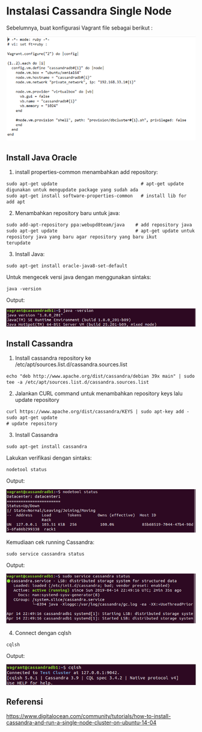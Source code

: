 # Instalasi Cassandra Single Node

Sebelumnya, buat konfigurasi Vagrant file sebagai berikut :

![ss](https://github.com/afrianmc/BDT2019/blob/master/Tugas_Cassandra/singlenode/screenshoot/Vagrantfile.PNG)

## Install Java Oracle

1.  install properties-common menambahkan add repository:
  ```
  sudo apt-get update                               # apt-get update digunakan untuk mengupdate package yang sudah ada
  sudo apt-get install software-properties-common   # install lib for add apt 
  ```

2. Menambahkan repository baru untuk java:
  ```
  sudo add-apt-repository ppa:webupd8team/java    # add repository java
  sudo apt-get update                             # apt-get update untuk repository java yang baru agar repository yang baru ikut         terupdate
  ```
  
3. Install Java:
  ```
  sudo apt-get install oracle-java8-set-default
  ```
  Untuk mengecek versi java dengan menggunakan sintaks:
  ```
  java -version
  ```
  Output:
  
  ![Ss](https://github.com/afrianmc/BDT2019/blob/master/Tugas_Cassandra/singlenode/screenshoot/java%20version1.png)
  
## Install Cassandra

1. Install cassandra repository ke /etc/apt/sources.list.d/cassandra.sources.list
  ```
  echo "deb http://www.apache.org/dist/cassandra/debian 39x main" | sudo tee -a /etc/apt/sources.list.d/cassandra.sources.list
  ```
   
2. Jalankan CURL command untuk menambahkan repository keys lalu update repository
  ```
  curl https://www.apache.org/dist/cassandra/KEYS | sudo apt-key add -
  sudo apt-get update                                                   # update repository
  ```
  
3. Install Cassandra
  ```
  sudo apt-get install cassandra
  ```
  
  Lakukan verifikasi dengan sintaks:
  ```
  nodetool status
  ```
  Output:
  
  ![Ss](https://github.com/afrianmc/BDT2019/blob/master/Tugas_Cassandra/singlenode/screenshoot/nodetool%20status1.png)
  
  Kemudiaan cek running Cassandra:
  ```
  sudo service cassandra status
  ```
  Output:
  
  ![Ss](https://github.com/afrianmc/BDT2019/blob/master/Tugas_Cassandra/singlenode/screenshoot/sudo%20service%20cassandra%20status1.png)
  
4. Connect dengan cqlsh
  ```
  cqlsh
  ```
  Output:
  
  ![Ss](https://github.com/afrianmc/BDT2019/blob/master/Tugas_Cassandra/singlenode/screenshoot/cqlsh1.png)
  
## Referensi
https://www.digitalocean.com/community/tutorials/how-to-install-cassandra-and-run-a-single-node-cluster-on-ubuntu-14-04


